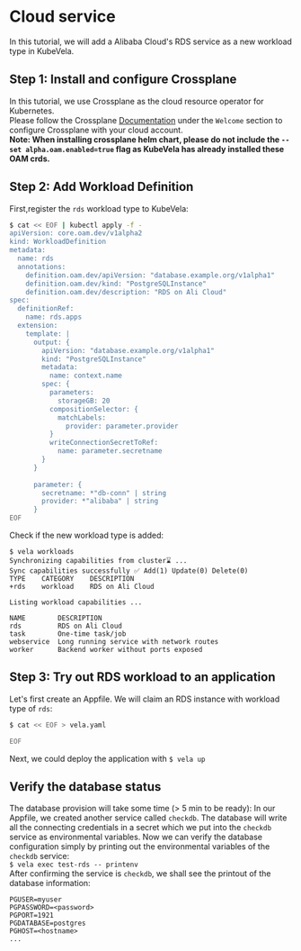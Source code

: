 # Cloud service

In this tutorial, we will add a Alibaba Cloud's RDS service as a new workload type in KubeVela.

## Step 1: Install and configure Crossplane 

In this tutorial, we use Crossplane as the cloud resource operator for Kubernetes.   
Please follow the Crossplane [Documentation](https://crossplane.io/docs/) under the `Welcome` section to configure Crossplane with your cloud account.   
**Note: When installing crossplane helm chart, please do not include the `--set alpha.oam.enabled=true` flag as KubeVela has already installed these OAM crds.**

## Step 2: Add Workload Definition

First,register the `rds` workload type to KubeVela:

```bash
$ cat << EOF | kubectl apply -f -
apiVersion: core.oam.dev/v1alpha2
kind: WorkloadDefinition
metadata:
  name: rds
  annotations:
    definition.oam.dev/apiVersion: "database.example.org/v1alpha1"
    definition.oam.dev/kind: "PostgreSQLInstance"
    definition.oam.dev/description: "RDS on Ali Cloud"
spec:
  definitionRef:
    name: rds.apps
  extension:
    template: |
      output: {
        apiVersion: "database.example.org/v1alpha1"
        kind: "PostgreSQLInstance"
        metadata:
          name: context.name
        spec: {         
          parameters:
            storageGB: 20
          compositionSelector: {
            matchLabels:
              provider: parameter.provider
          }
          writeConnectionSecretToRef:
            name: parameter.secretname
        }
      }
      
      parameter: {
        secretname: *"db-conn" | string
        provider: *"alibaba" | string
      }     
EOF
``` 

Check if the new workload type is added:   
```console
$ vela workloads
Synchronizing capabilities from cluster⌛ ...
Sync capabilities successfully ✅ Add(1) Update(0) Delete(0)
TYPE	CATEGORY	DESCRIPTION     
+rds	workload	RDS on Ali Cloud

Listing workload capabilities ...

NAME      	DESCRIPTION                             
rds       	RDS on Ali Cloud                        
task      	One-time task/job                       
webservice	Long running service with network routes
worker    	Backend worker without ports exposed    
```   

## Step 3: Try out RDS workload to an application

Let's first create an Appfile. We will claim an RDS instance with workload type of `rds`:

```bash
$ cat << EOF > vela.yaml

EOF
```
Next, we could deploy the application with `$ vela up`

## Verify the database status

The database provision will take some time (> 5 min to be ready):
In our Appfile, we created another service called `checkdb`. The database will write all the connecting credentials in a secret which we put into the `checkdb` service as environmental variables. Now we can verify the database configuration simply by printing out the environmental variables of the `checkdb` service:   
`$ vela exec test-rds -- printenv`   
After confirming the service is `checkdb`, we shall see the printout of the database information:
```console
PGUSER=myuser
PGPASSWORD=<password>
PGPORT=1921
PGDATABASE=postgres
PGHOST=<hostname>
...
```